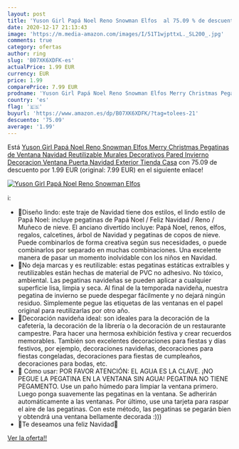 ```yaml
---
layout: post
title: 'Yuson Girl Papá Noel Reno Snowman Elfos  al 75.09 % de descuento'
date: 2020-12-17 21:13:43
image: 'https://m.media-amazon.com/images/I/51T1wjpttxL._SL200_.jpg'
comments: true
category: ofertas
author: ring
slug: 'B07XK6XDFK-es'
actualPrice: 1.99 EUR
currency: EUR
price: 1.99
comparePrice: 7.99 EUR
prodname: 'Yuson Girl Papá Noel Reno Snowman Elfos Merry Christmas Pegatinas de Ventana Navidad Reutilizable Murales Decorativos Pared Invierno Decoracion Ventana Puerta Navidad Exterior Tienda Casa'
country: 'es'
flag: '🇪🇸'
buyurl: 'https://www.amazon.es/dp/B07XK6XDFK/?tag=tolees-21'
descuento: '75.09'
average: '1.99'
---
```


Está [Yuson Girl Papá Noel Reno Snowman Elfos Merry Christmas Pegatinas de Ventana Navidad Reutilizable Murales Decorativos Pared Invierno Decoracion Ventana Puerta Navidad Exterior Tienda Casa](https://www.amazon.es/dp/B07XK6XDFK/?tag=tolees-21) con 75.09 de descuento por 1.99 EUR (original: 7.99 EUR) en el siguiente enlace!

[![Yuson Girl Papá Noel Reno Snowman Elfos ](https://m.media-amazon.com/images/I/51T1wjpttxL._SL200_.jpg)](https://www.amazon.es/dp/B07XK6XDFK/?tag=tolees-21)

ℹ️:

- 🦌Diseño lindo: este traje de Navidad tiene dos estilos, el lindo estilo de Papá Noel: incluye pegatinas de Papá Noel / Feliz Navidad / Reno / Muñeco de nieve. El anciano divertido incluye: Papá Noel, renos, elfos, regalos, calcetines, árbol de Navidad y pegatinas de copos de nieve. Puede combinarlos de forma creativa según sus necesidades, o puede combinarlos por separado en muchas combinaciones. Una excelente manera de pasar un momento inolvidable con los niños en Navidad.
- 🎅No deja marcas y es reutilizable: estas pegatinas estáticas extraíbles y reutilizables están hechas de material de PVC no adhesivo. No tóxico, ambiental. Las pegatinas navideñas se pueden aplicar a cualquier superficie lisa, limpia y seca. Al final de la temporada navideña, nuestra pegatina de invierno se puede despegar fácilmente y no dejará ningún residuo. Simplemente pegue las etiquetas de las ventanas en el papel original para reutilizarlas por otro año.
- 🎅Decoración navideña ideal: son ideales para la decoración de la cafetería, la decoración de la librería o la decoración de un restaurante campestre. Para hacer una hermosa exhibición festiva y crear recuerdos memorables. También son excelentes decoraciones para fiestas y días festivos, por ejemplo, decoraciones navideñas, decoraciones para fiestas congeladas, decoraciones para fiestas de cumpleaños, decoraciones para bodas, etc.
- 🦌 Cómo usar: POR FAVOR ATENCIÓN: EL AGUA ES LA CLAVE. ¡NO PEGUE LA PEGATINA EN LA VENTANA SIN AGUA! PEGATINA NO TIENE PEGAMENTO. Use un paño húmedo para limpiar la ventana primero. Luego ponga suavemente las pegatinas en la ventana. Se adherirán automáticamente a las ventanas. Por último, use una tarjeta para raspar el aire de las pegatinas. Con este método, las pegatinas se pegarán bien y obtendrá una ventana bellamente decorada :)))
- 💝Te deseamos una feliz Navidad💝

[Ver la oferta!!](https://www.amazon.es/dp/B07XK6XDFK/?tag=tolees-21)
